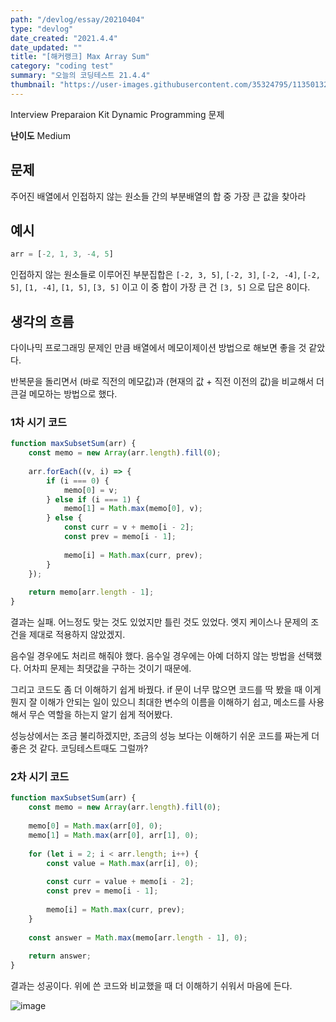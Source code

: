 ```yaml
---
path: "/devlog/essay/20210404"
type: "devlog"
date_created: "2021.4.4"
date_updated: ""
title: "[해커랭크] Max Array Sum"
category: "coding test"
summary: "오늘의 코딩테스트 21.4.4"
thumbnail: "https://user-images.githubusercontent.com/35324795/113501324-19aafc80-955f-11eb-9268-7035ff38aa4c.png"
---
```

Interview Preparaion Kit Dynamic Programming 문제

**난이도** Medium

## 문제
주어진 배열에서 인접하지 않는 원소들 간의 부분배열의 합 중 가장 큰 값을 찾아라

## 예시
```js
arr = [-2, 1, 3, -4, 5]
```

인접하지 않는 원소들로 이루어진 부분집합은  `[-2, 3, 5]`, `[-2, 3]`, `[-2, -4]`, `[-2, 5]`, `[1, -4]`, `[1, 5]`, `[3, 5]` 이고 이 중 합이 가장 큰 건 `[3, 5]` 으로 답은 8이다.

## 생각의 흐름

다이나믹 프로그래밍 문제인 만큼 배열에서 메모이제이션 방법으로 해보면 좋을 것 같았다.

반복문을 돌리면서 (바로 직전의 메모값)과 (현재의 값 + 직전 이전의 값)을 비교해서 더 큰걸 메모하는 방법으로 했다.

### 1차 시기 코드
~~~js
function maxSubsetSum(arr) {
    const memo = new Array(arr.length).fill(0);
    
    arr.forEach((v, i) => {
        if (i === 0) {
            memo[0] = v;
        } else if (i === 1) {
            memo[1] = Math.max(memo[0], v);
        } else {
            const curr = v + memo[i - 2];
            const prev = memo[i - 1];
            
            memo[i] = Math.max(curr, prev);
        } 
    });
    
    return memo[arr.length - 1];
}
~~~

결과는 실패. 어느정도 맞는 것도 있었지만 틀린 것도 있었다. 엣지 케이스나 문제의 조건을 제대로 적용하지 않았겠지.

음수일 경우에도 처리르 해줘야 했다. 음수일 경우에는 아예 더하지 않는 방법을 선택했다. 어차피 문제는 최댓값을 구하는 것이기 때문에.

그리고 코드도 좀 더 이해하기 쉽게 바꿨다. if 문이 너무 많으면 코드를 딱 봤을 때 이게 뭔지 잘 이해가 안되는 일이 있으니 최대한 변수의 이름을 이해하기 쉽고, 메소드를 사용해서 무슨 역할을 하는지 알기 쉽게 적어봤다.

성능상에서는 조금 불리하겠지만, 조금의 성능 보다는 이해하기 쉬운 코드를 짜는게 더 좋은 것 같다. 코딩테스트때도 그럴까?

### 2차 시기 코드
~~~js
function maxSubsetSum(arr) {
    const memo = new Array(arr.length).fill(0);
    
    memo[0] = Math.max(arr[0], 0);
    memo[1] = Math.max(arr[0], arr[1], 0);
    
    for (let i = 2; i < arr.length; i++) {
        const value = Math.max(arr[i], 0);
        
        const curr = value + memo[i - 2];
        const prev = memo[i - 1];
            
        memo[i] = Math.max(curr, prev);
    }
    
    const answer = Math.max(memo[arr.length - 1], 0);
    
    return answer;
}
~~~

결과는 성공이다. 위에 쓴 코드와 비교했을 때 더 이해하기 쉬워서 마음에 든다.

![image](https://user-images.githubusercontent.com/35324795/113501435-fa609f00-955f-11eb-8161-4e8fae641c94.png)
